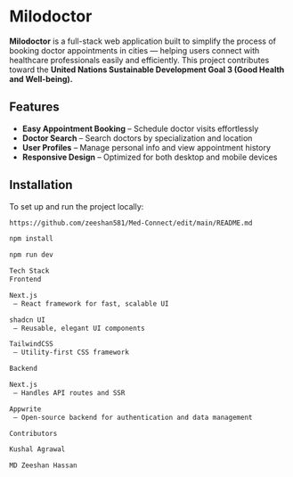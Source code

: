 # Milodoctor

**Milodoctor** is a full-stack web application built to simplify the process of booking doctor appointments in cities — helping users connect with healthcare professionals easily and efficiently. This project contributes toward the **United Nations Sustainable Development Goal 3 (Good Health and Well-being).**

## Features

-  **Easy Appointment Booking** – Schedule doctor visits effortlessly  
-  **Doctor Search** – Search doctors by specialization and location  
-  **User Profiles** – Manage personal info and view appointment history  
-  **Responsive Design** – Optimized for both desktop and mobile devices  

## Installation

To set up and run the project locally:

```bash
https://github.com/zeeshan581/Med-Connect/edit/main/README.md

npm install

npm run dev

Tech Stack
Frontend

Next.js
 – React framework for fast, scalable UI

shadcn UI
 – Reusable, elegant UI components

TailwindCSS
 – Utility-first CSS framework

Backend

Next.js
 – Handles API routes and SSR

Appwrite
 – Open-source backend for authentication and data management

Contributors

Kushal Agrawal

MD Zeeshan Hassan
